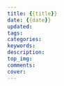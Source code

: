 ```yaml
---
title: {{title}}
date: {{date}}
updated:
tags:
categories:
keywords:
description:
top_img:
comments:
cover:
---
```

